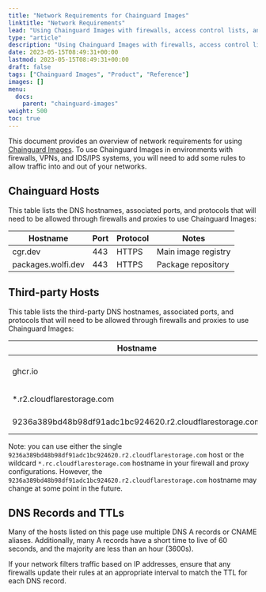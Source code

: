 ```yaml
---
title: "Network Requirements for Chainguard Images"
linktitle: "Network Requirements"
lead: "Using Chainguard Images with firewalls, access control lists, and proxies"
type: "article"
description: "Using Chainguard Images with firewalls, access control lists, and proxies"
date: 2023-05-15T08:49:31+00:00
lastmod: 2023-05-15T08:49:31+00:00
draft: false
tags: ["Chainguard Images", "Product", "Reference"]
images: []
menu:
  docs:
    parent: "chainguard-images"
weight: 500
toc: true
---
```


This document provides an overview of network requirements  for using [Chainguard Images](https://www.chainguard.dev/chainguard-images?utm_source=docs). To use Chainguard Images in environments with firewalls, VPNs, and IDS/IPS systems, you will need to add some rules to allow traffic into and out of your networks.

## Chainguard Hosts

This table lists the DNS hostnames, associated ports, and protocols that will need to be allowed through firewalls and proxies to use Chainguard Images:

| Hostname |Port |Protocol | Notes |
|----------|-----|---------|-------|
| cgr.dev | 443 | HTTPS | Main image registry|
| packages.wolfi.dev | 443 | HTTPS | Package repository|

## Third-party Hosts

This table lists the third-party DNS hostnames, associated ports, and protocols that will need to be allowed through firewalls and proxies to use Chainguard Images:

| Hostname |Port |Protocol |Notes |
|----------|-----|---------|------|
| ghcr.io | 443 | HTTPS | Used for wolfi development|
| *.r2.cloudflarestorage.com | 443 | HTTPS | Blob storage for cgr.dev|
| 9236a389bd48b98df91adc1bc924620.r2.cloudflarestorage.com | 443 | HTTPS | Blob storage for cgr.dev|

Note: you can use either the single `9236a389bd48b98df91adc1bc924620.r2.cloudflarestorage.com` host or the wildcard `*.rc.cloudflarestorage.com` hostname in your firewall and proxy configurations. However, the `9236a389bd48b98df91adc1bc924620.r2.cloudflarestorage.com` hostname may change at some point in the future.

## DNS Records and TTLs

Many of the hosts listed on this page use multiple DNS A records or CNAME aliases. Additionally, many A records have a short time to live of 60 seconds, and the majority are less than an hour (3600s).

If your network filters traffic based on IP addresses, ensure that any firewalls update their rules at an appropriate interval to match the TTL for each DNS record.
